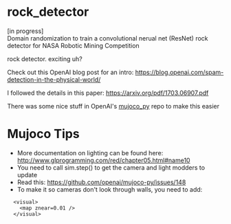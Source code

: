 # rock_detector
[in progress]<br>
Domain randomization to train a convolutional nerual net (ResNet) rock detector for NASA Robotic Mining Competition

rock detector. exciting uh?


Check out this OpenAI blog post for an intro:
https://blog.openai.com/spam-detection-in-the-physical-world/


I followed the details in this paper:
https://arxiv.org/pdf/1703.06907.pdf


There was some nice stuff in OpenAI's [mujoco_py](https://github.com/openai/mujoco-py) repo to make this easier


# Mujoco Tips

- More documentation on lighting can be found here: http://www.glprogramming.com/red/chapter05.html#name10
- You need to call sim.step() to get the camera and light modders to update
- Read this: https://github.com/openai/mujoco-py/issues/148
- To make it so cameras don't look through walls, you need to add:

```
  <visual>
    <map znear=0.01 /> 
  </visual>
```



